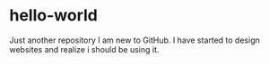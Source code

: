 # hello-world
Just another repository
I am new to GitHub. I have started to design websites and realize i should be using it.
